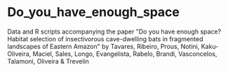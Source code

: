 # Do_you_have_enough_space
Data and R scripts accompanying the paper "Do you have enough space? Habitat selection of insectivorous cave-dwelling bats in fragmented landscapes of Eastern Amazon" by Tavares, Ribeiro, Prous, Notini, Kaku-Oliveira, Maciel, Sales, Longo, Evangelista, Rabelo, Brandi, Vasconcelos, Talamoni, Oliveira &amp; Trevelin
